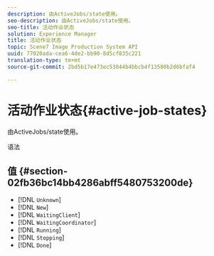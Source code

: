 ```yaml
---
description: 由ActiveJobs/state使用。
seo-description: 由ActiveJobs/state使用。
seo-title: 活动作业状态
solution: Experience Manager
title: 活动作业状态
topic: Scene7 Image Production System API
uuid: 77020ada-cea6-4de2-bb90-8d5cf835c221
translation-type: tm+mt
source-git-commit: 2bd5b17e473ec53844b4bbcb4f13580b2d6bfaf4

---
```



# 活动作业状态{#active-job-states}

由ActiveJobs/state使用。

语法

## 值 {#section-02fb36bc14bb4286abff5480753200de}

* [!DNL `Unknown`]
* [!DNL `New`]
* [!DNL `WaitingClient`]
* [!DNL `WaitingCoordinator`]
* [!DNL `Running`]
* [!DNL `Stopping`]
* [!DNL `Done`]

